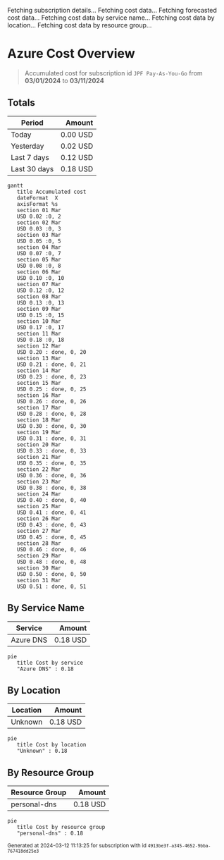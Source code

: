 Fetching subscription details...
Fetching cost data...
Fetching forecasted cost data...
Fetching cost data by service name...
Fetching cost data by location...
Fetching cost data by resource group...
# Azure Cost Overview

> Accumulated cost for subscription id `JPF Pay-As-You-Go` from **03/01/2024** to **03/11/2024**

## Totals

|Period|Amount|
|---|---:|
|Today|0.00 USD|
|Yesterday|0.02 USD|
|Last 7 days|0.12 USD|
|Last 30 days|0.18 USD|

```mermaid
gantt
   title Accumulated cost
   dateFormat  X
   axisFormat %s
   section 01 Mar
   USD 0.02 :0, 2
   section 02 Mar
   USD 0.03 :0, 3
   section 03 Mar
   USD 0.05 :0, 5
   section 04 Mar
   USD 0.07 :0, 7
   section 05 Mar
   USD 0.08 :0, 8
   section 06 Mar
   USD 0.10 :0, 10
   section 07 Mar
   USD 0.12 :0, 12
   section 08 Mar
   USD 0.13 :0, 13
   section 09 Mar
   USD 0.15 :0, 15
   section 10 Mar
   USD 0.17 :0, 17
   section 11 Mar
   USD 0.18 :0, 18
   section 12 Mar
   USD 0.20 : done, 0, 20
   section 13 Mar
   USD 0.21 : done, 0, 21
   section 14 Mar
   USD 0.23 : done, 0, 23
   section 15 Mar
   USD 0.25 : done, 0, 25
   section 16 Mar
   USD 0.26 : done, 0, 26
   section 17 Mar
   USD 0.28 : done, 0, 28
   section 18 Mar
   USD 0.30 : done, 0, 30
   section 19 Mar
   USD 0.31 : done, 0, 31
   section 20 Mar
   USD 0.33 : done, 0, 33
   section 21 Mar
   USD 0.35 : done, 0, 35
   section 22 Mar
   USD 0.36 : done, 0, 36
   section 23 Mar
   USD 0.38 : done, 0, 38
   section 24 Mar
   USD 0.40 : done, 0, 40
   section 25 Mar
   USD 0.41 : done, 0, 41
   section 26 Mar
   USD 0.43 : done, 0, 43
   section 27 Mar
   USD 0.45 : done, 0, 45
   section 28 Mar
   USD 0.46 : done, 0, 46
   section 29 Mar
   USD 0.48 : done, 0, 48
   section 30 Mar
   USD 0.50 : done, 0, 50
   section 31 Mar
   USD 0.51 : done, 0, 51
```

## By Service Name

|Service|Amount|
|---|---:|
|Azure DNS|0.18 USD|

```mermaid
pie
   title Cost by service
   "Azure DNS" : 0.18
```

## By Location

|Location|Amount|
|---|---:|
|Unknown|0.18 USD|

```mermaid
pie
   title Cost by location
   "Unknown" : 0.18
```

## By Resource Group

|Resource Group|Amount|
|---|---:|
|personal-dns|0.18 USD|

```mermaid
pie
   title Cost by resource group
   "personal-dns" : 0.18
```

<sup>Generated at 2024-03-12 11:13:25 for subscription with id `4913be3f-a345-4652-9bba-767418dd25e3`</sup>
